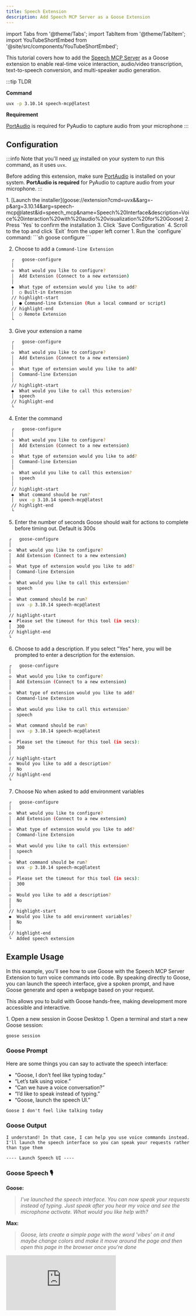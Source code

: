 ```yaml
---
title: Speech Extension
description: Add Speech MCP Server as a Goose Extension
---
```


import Tabs from '@theme/Tabs';
import TabItem from '@theme/TabItem';
import YouTubeShortEmbed from '@site/src/components/YouTubeShortEmbed';

<YouTubeShortEmbed videoUrl="https://youtube.com/embed/rurAp_WzOiY" />


This tutorial covers how to add the [Speech MCP Server](https://github.com/Kvadratni/speech-mcp) as a Goose extension to enable real-time voice interaction, audio/video transcription, text-to-speech conversion, and multi-speaker audio generation.

:::tip TLDR

**Command**
```sh
uvx -p 3.10.14 speech-mcp@latest
```

**Requirement**

[PortAudio](https://github.com/GoogleCloudPlatform/python-docs-samples/blob/main/scripts/readme-gen/templates/install_portaudio.tmpl.rst#install-portaudio) is required for PyAudio to capture audio from your microphone
:::

## Configuration

:::info
Note that you'll need [uv](https://docs.astral.sh/uv/#installation) installed on your system to run this command, as it uses `uvx`.

Before adding this extension, make sure [PortAudio](https://github.com/GoogleCloudPlatform/python-docs-samples/blob/main/scripts/readme-gen/templates/install_portaudio.tmpl.rst#install-portaudio) is installed on your system. **PortAudio is required** for PyAudio to capture audio from your microphone.
:::

<Tabs groupId="interface">
  <TabItem value="ui" label="Goose Desktop" default>
  1. [Launch the installer](goose://extension?cmd=uvx&&arg=-p&arg=3.10.14&arg=speech-mcp@latest&id=speech_mcp&name=Speech%20Interface&description=Voice%20interaction%20with%20audio%20visualization%20for%20Goose)
  2. Press `Yes` to confirm the installation
  3. Click `Save Configuration`
  4. Scroll to the top and click `Exit` from the upper left corner
  </TabItem>
  <TabItem value="cli" label="Goose CLI">
  1. Run the `configure` command:
  ```sh
  goose configure
  ```

  2. Choose to add a `Command-line Extension`
  ```sh
    ┌   goose-configure 
    │
    ◇  What would you like to configure?
    │  Add Extension (Connect to a new extension) 
    │
    ◆  What type of extension would you like to add?
    │  ○ Built-in Extension 
    // highlight-start    
    │  ● Command-line Extension (Run a local command or script)
    // highlight-end    
    │  ○ Remote Extension 
    └ 
  ```

  3. Give your extension a name
  ```sh
    ┌   goose-configure 
    │
    ◇  What would you like to configure?
    │  Add Extension (Connect to a new extension) 
    │
    ◇  What type of extension would you like to add?
    │  Command-line Extension 
    │
    // highlight-start
    ◆  What would you like to call this extension?
    │  speech
    // highlight-end
    └ 
  ```

  4. Enter the command
  ```sh
    ┌   goose-configure 
    │
    ◇  What would you like to configure?
    │  Add Extension (Connect to a new extension) 
    │
    ◇  What type of extension would you like to add?
    │  Command-line Extension 
    │
    ◇  What would you like to call this extension?
    │  speech
    │
    // highlight-start
    ◆  What command should be run?
    │  uvx -p 3.10.14 speech-mcp@latest
    // highlight-end
    └ 
  ```  

  5. Enter the number of seconds Goose should wait for actions to complete before timing out. Default is 300s
   ```sh
    ┌   goose-configure 
    │
    ◇  What would you like to configure?
    │  Add Extension (Connect to a new extension) 
    │
    ◇  What type of extension would you like to add?
    │  Command-line Extension 
    │
    ◇  What would you like to call this extension?
    │  speech
    │
    ◇  What command should be run?
    │  uvx -p 3.10.14 speech-mcp@latest
    │
    // highlight-start
    ◆  Please set the timeout for this tool (in secs):
    │  300
    // highlight-end
    └ 
  ```  

  6. Choose to add a description. If you select "Yes" here, you will be prompted to enter a description for the extension.
   ```sh
    ┌   goose-configure 
    │
    ◇  What would you like to configure?
    │  Add Extension (Connect to a new extension) 
    │
    ◇  What type of extension would you like to add?
    │  Command-line Extension 
    │
    ◇  What would you like to call this extension?
    │  speech
    │
    ◇  What command should be run?
    │  uvx -p 3.10.14 speech-mcp@latest
    │
    ◇  Please set the timeout for this tool (in secs):
    │  300
    │
    // highlight-start
    ◇  Would you like to add a description?
    │  No
    // highlight-end
    └ 
  ```

  7. Choose No when asked to add environment variables
   ```sh
    ┌   goose-configure 
    │
    ◇  What would you like to configure?
    │  Add Extension (Connect to a new extension) 
    │
    ◇  What type of extension would you like to add?
    │  Command-line Extension 
    │
    ◇  What would you like to call this extension?
    │  speech
    │
    ◇  What command should be run?
    │  uvx -p 3.10.14 speech-mcp@latest
    │
    ◇  Please set the timeout for this tool (in secs):
    │  300
    │
    ◇  Would you like to add a description?
    │  No
    │
    // highlight-start
    ◆  Would you like to add environment variables?
    │  No
    │
    // highlight-end
    └  Added speech extension
  ```  

  </TabItem>
</Tabs>


## Example Usage
In this example, you'll see how to use Goose with the Speech MCP Server Extension to turn voice commands into code. By speaking directly to Goose, you can launch the speech interface, give a spoken prompt, and have Goose generate and open a webpage based on your request.

This allows you to build with Goose hands-free, making development more accessible and interactive.

<Tabs groupId="interface">
  <TabItem value="ui" label="Goose Desktop" default>
   1. Open a new session in Goose Desktop
  </TabItem>
  <TabItem value="cli" label="Goose CLI">
  1. Open a terminal and start a new Goose session:

  ```sh
  goose session
  ```

  </TabItem>
</Tabs>

### Goose Prompt
Here are some things you can say to activate the speech interface:

- “Goose, I don’t feel like typing today.”
- “Let’s talk using voice.”
- “Can we have a voice conversation?”
- “I’d like to speak instead of typing.”
- “Goose, launch the speech UI.”

```
Goose I don't feel like talking today
```
### Goose Output
```
I understand! In that case, I can help you use voice commands instead. I'll launch the speech interface so you can speak your requests rather than type them

---- Launch Speech UI ----
```

### Goose Speech 🎙️

**Goose:** 
>_I've launched the speech interface. You can now speak your requests instead of typing. Just speak after you hear my voice and see the microphone activate. What would you like help with?_


**Max:** 

>_Goose, lets create a simple page with the word 'vibes' on it and maybe change colors and make it move around the page and then open this page in the browser once you're done_


<div style={{ width: "100%", height: 0, position: "relative", paddingBottom: "56.25%" }}>
  <iframe
    src="https://www.youtube.com/embed/vbD8IHwx-OY"
    frameBorder="0"
    allow="accelerometer; autoplay; clipboard-write; encrypted-media; gyroscope; picture-in-picture"
    allowFullScreen
    title="YouTube video"
    style={{ position: "absolute", top: 0, left: 0, width: "100%", height: "100%" }}
  ></iframe>
</div>

